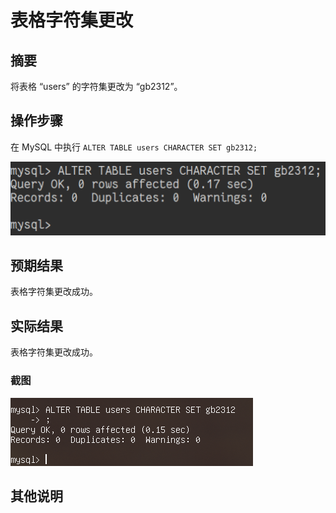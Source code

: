 # 表格字符集更改

## 摘要

将表格 “users” 的字符集更改为 “gb2312”。

## 操作步骤

在 MySQL 中执行 `ALTER TABLE users CHARACTER SET gb2312;`

![表格字符集更改](./img/表格字符集更改.png)

## 预期结果

表格字符集更改成功。

## 实际结果

表格字符集更改成功。

### 截图

![表格字符集更改](./img/表格字符集更改2.png)

## 其他说明
